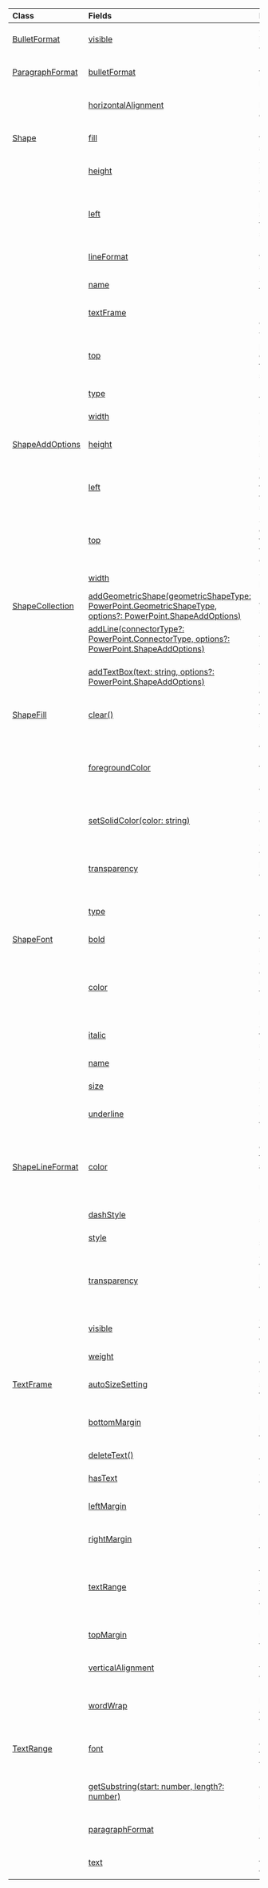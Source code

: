 | Class | Fields | Description |
|:---|:---|:---|
|[BulletFormat](/.bulletformat)|[visible](/.bulletformat#powerpoint-javascript/api/powerpoint/-bulletformat-visible-member)|Specifies if the bullets in the paragraph are visible.|
|[ParagraphFormat](/.paragraphformat)|[bulletFormat](/.paragraphformat#powerpoint-javascript/api/powerpoint/-paragraphformat-bulletformat-member)|Represents the bullet format of the paragraph.|
||[horizontalAlignment](/.paragraphformat#powerpoint-javascript/api/powerpoint/-paragraphformat-horizontalalignment-member)|Represents the horizontal alignment of the paragraph.|
|[Shape](/.shape)|[fill](/.shape#powerpoint-javascript/api/powerpoint/-shape-fill-member)|Returns the fill formatting of this shape.|
||[height](/.shape#powerpoint-javascript/api/powerpoint/-shape-height-member)|Specifies the height, in points, of the shape.|
||[left](/.shape#powerpoint-javascript/api/powerpoint/-shape-left-member)|The distance, in points, from the left side of the shape to the left side of the slide.|
||[lineFormat](/.shape#powerpoint-javascript/api/powerpoint/-shape-lineformat-member)|Returns the line formatting of this shape.|
||[name](/.shape#powerpoint-javascript/api/powerpoint/-shape-name-member)|Specifies the name of this shape.|
||[textFrame](/.shape#powerpoint-javascript/api/powerpoint/-shape-textframe-member)|Returns the PowerPoint.TextFrame object of this `Shape`.|
||[top](/.shape#powerpoint-javascript/api/powerpoint/-shape-top-member)|The distance, in points, from the top edge of the shape to the top edge of the slide.|
||[type](/.shape#powerpoint-javascript/api/powerpoint/-shape-type-member)|Returns the type of this shape.|
||[width](/.shape#powerpoint-javascript/api/powerpoint/-shape-width-member)|Specifies the width, in points, of the shape.|
|[ShapeAddOptions](/.shapeaddoptions)|[height](/.shapeaddoptions#powerpoint-javascript/api/powerpoint/-shapeaddoptions-height-member)|Specifies the height, in points, of the shape.|
||[left](/.shapeaddoptions#powerpoint-javascript/api/powerpoint/-shapeaddoptions-left-member)|Specifies the distance, in points, from the left side of the shape to the left side of the slide.|
||[top](/.shapeaddoptions#powerpoint-javascript/api/powerpoint/-shapeaddoptions-top-member)|Specifies the distance, in points, from the top edge of the shape to the top edge of the slide.|
||[width](/.shapeaddoptions#powerpoint-javascript/api/powerpoint/-shapeaddoptions-width-member)|Specifies the width, in points, of the shape.|
|[ShapeCollection](/.shapecollection)|[addGeometricShape(geometricShapeType: PowerPoint.GeometricShapeType, options?: PowerPoint.ShapeAddOptions)](/.shapecollection#powerpoint-javascript/api/powerpoint/-shapecollection-addgeometricshape-member(1))|Adds a geometric shape to the slide.|
||[addLine(connectorType?: PowerPoint.ConnectorType, options?: PowerPoint.ShapeAddOptions)](/.shapecollection#powerpoint-javascript/api/powerpoint/-shapecollection-addline-member(1))|Adds a line to the slide.|
||[addTextBox(text: string, options?: PowerPoint.ShapeAddOptions)](/.shapecollection#powerpoint-javascript/api/powerpoint/-shapecollection-addtextbox-member(1))|Adds a text box to the slide with the provided text as the content.|
|[ShapeFill](/.shapefill)|[clear()](/.shapefill#powerpoint-javascript/api/powerpoint/-shapefill-clear-member(1))|Clears the fill formatting of this shape.|
||[foregroundColor](/.shapefill#powerpoint-javascript/api/powerpoint/-shapefill-foregroundcolor-member)|Represents the shape fill foreground color in HTML color format, in the form #RRGGBB (e.g., "FFA500") or as a named HTML color (e.g., "orange").|
||[setSolidColor(color: string)](/.shapefill#powerpoint-javascript/api/powerpoint/-shapefill-setsolidcolor-member(1))|Sets the fill formatting of the shape to a uniform color.|
||[transparency](/.shapefill#powerpoint-javascript/api/powerpoint/-shapefill-transparency-member)|Specifies the transparency percentage of the fill as a value from 0.0 (opaque) through 1.0 (clear).|
||[type](/.shapefill#powerpoint-javascript/api/powerpoint/-shapefill-type-member)|Returns the fill type of the shape.|
|[ShapeFont](/.shapefont)|[bold](/.shapefont#powerpoint-javascript/api/powerpoint/-shapefont-bold-member)|Specifies whether the text in the `TextRange` is set to bold.|
||[color](/.shapefont#powerpoint-javascript/api/powerpoint/-shapefont-color-member)|Specifies the HTML color code representation of the text color (e.g., "#FF0000" represents red).|
||[italic](/.shapefont#powerpoint-javascript/api/powerpoint/-shapefont-italic-member)|Specifies whether the text in the `TextRange` is set to italic.|
||[name](/.shapefont#powerpoint-javascript/api/powerpoint/-shapefont-name-member)|Specifies the font name (e.g., "Calibri").|
||[size](/.shapefont#powerpoint-javascript/api/powerpoint/-shapefont-size-member)|Specifies the font size in points (e.g., 11).|
||[underline](/.shapefont#powerpoint-javascript/api/powerpoint/-shapefont-underline-member)|Specifies the type of underline applied to the font.|
|[ShapeLineFormat](/.shapelineformat)|[color](/.shapelineformat#powerpoint-javascript/api/powerpoint/-shapelineformat-color-member)|Represents the line color in HTML color format, in the form #RRGGBB (e.g., "FFA500") or as a named HTML color (e.g., "orange").|
||[dashStyle](/.shapelineformat#powerpoint-javascript/api/powerpoint/-shapelineformat-dashstyle-member)|Represents the dash style of the line.|
||[style](/.shapelineformat#powerpoint-javascript/api/powerpoint/-shapelineformat-style-member)|Represents the line style of the shape.|
||[transparency](/.shapelineformat#powerpoint-javascript/api/powerpoint/-shapelineformat-transparency-member)|Specifies the transparency percentage of the line as a value from 0.0 (opaque) through 1.0 (clear).|
||[visible](/.shapelineformat#powerpoint-javascript/api/powerpoint/-shapelineformat-visible-member)|Specifies if the line formatting of a shape element is visible.|
||[weight](/.shapelineformat#powerpoint-javascript/api/powerpoint/-shapelineformat-weight-member)|Represents the weight of the line, in points.|
|[TextFrame](/.textframe)|[autoSizeSetting](/.textframe#powerpoint-javascript/api/powerpoint/-textframe-autosizesetting-member)|The automatic sizing settings for the text frame.|
||[bottomMargin](/.textframe#powerpoint-javascript/api/powerpoint/-textframe-bottommargin-member)|Represents the bottom margin, in points, of the text frame.|
||[deleteText()](/.textframe#powerpoint-javascript/api/powerpoint/-textframe-deletetext-member(1))|Deletes all the text in the text frame.|
||[hasText](/.textframe#powerpoint-javascript/api/powerpoint/-textframe-hastext-member)|Specifies if the text frame contains text.|
||[leftMargin](/.textframe#powerpoint-javascript/api/powerpoint/-textframe-leftmargin-member)|Represents the left margin, in points, of the text frame.|
||[rightMargin](/.textframe#powerpoint-javascript/api/powerpoint/-textframe-rightmargin-member)|Represents the right margin, in points, of the text frame.|
||[textRange](/.textframe#powerpoint-javascript/api/powerpoint/-textframe-textrange-member)|Represents the text that is attached to a shape in the text frame, and properties and methods for manipulating the text.|
||[topMargin](/.textframe#powerpoint-javascript/api/powerpoint/-textframe-topmargin-member)|Represents the top margin, in points, of the text frame.|
||[verticalAlignment](/.textframe#powerpoint-javascript/api/powerpoint/-textframe-verticalalignment-member)|Represents the vertical alignment of the text frame.|
||[wordWrap](/.textframe#powerpoint-javascript/api/powerpoint/-textframe-wordwrap-member)|Determines whether lines break automatically to fit text inside the shape.|
|[TextRange](/.textrange)|[font](/.textrange#powerpoint-javascript/api/powerpoint/-textrange-font-member)|Returns a `ShapeFont` object that represents the font attributes for the text range.|
||[getSubstring(start: number, length?: number)](/.textrange#powerpoint-javascript/api/powerpoint/-textrange-getsubstring-member(1))|Returns a `TextRange` object for the substring in the given range.|
||[paragraphFormat](/.textrange#powerpoint-javascript/api/powerpoint/-textrange-paragraphformat-member)|Represents the paragraph format of the text range.|
||[text](/.textrange#powerpoint-javascript/api/powerpoint/-textrange-text-member)|Represents the plain text content of the text range.|

